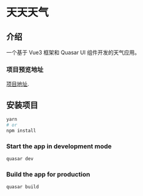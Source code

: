 # 天天天气

## 介绍

一个基于 Vue3 框架和 Quasar UI 组件开发的天气应用。

### 项目预览地址

[项目地址](https://weather.willlee.cn).

## 安装项目

```bash
yarn
# or
npm install
```

### Start the app in development mode

```bash
quasar dev
```

### Build the app for production

```bash
quasar build
```
